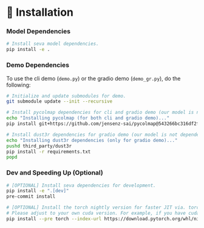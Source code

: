 # :wrench: Installation

### Model Dependencies

```bash
# Install seva model dependencies.
pip install -e .
```

### Demo Dependencies

To use the cli demo (`demo.py`) or the gradio demo (`demo_gr.py`), do the following:

```bash
# Initialize and update submodules for demo.
git submodule update --init --recursive

# Install pycolmap dependencies for cli and gradio demo (our model is not dependent on it).
echo "Installing pycolmap (for both cli and gradio demo)..."
pip install git+https://github.com/jensenz-sai/pycolmap@543266bc316df2fe407b3a33d454b310b1641042

# Install dust3r dependencies for gradio demo (our model is not dependent on it).
echo "Installing dust3r dependencies (only for gradio demo)..."
pushd third_party/dust3r
pip install -r requirements.txt
popd
```

### Dev and Speeding Up (Optional)

```bash
# [OPTIONAL] Install seva dependencies for development.
pip install -e ".[dev]"
pre-commit install

# [OPTIONAL] Install the torch nightly version for faster JIT via. torch.compile (speed up sampling by 2x in our testing).
# Please adjust to your own cuda version. For example, if you have cuda 11.8, use the following command.
pip install --pre torch --index-url https://download.pytorch.org/whl/nightly/cu118
```
